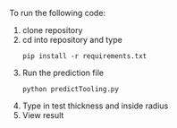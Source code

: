 To run the following code:
1. clone repository
2. cd into repository and type
   ```
   pip install -r requirements.txt
3. Run the prediction file
   ```
   python predictTooling.py
4. Type in test thickness and inside radius
5. View result
